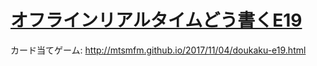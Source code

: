 [オフラインリアルタイムどう書くE19](https://yhpg.doorkeeper.jp/events/66089)
===

カード当てゲーム: http://mtsmfm.github.io/2017/11/04/doukaku-e19.html
